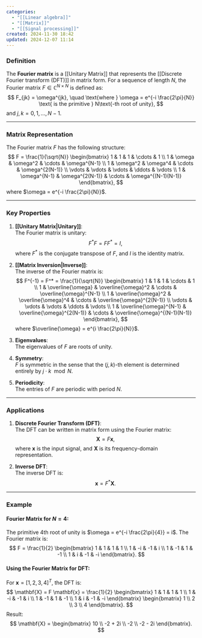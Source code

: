 ```yaml
---
categories:
  - "[[Linear algebra]]"
  - "[[Matrix]]"
  - "[[Signal processing]]"
created: 2024-11-30 18:42
updated: 2024-12-07 11:14
---
```

### **Definition**
The **Fourier matrix** is a [[Unitary Matrix]] that represents the [[Discrete Fourier transform (DFT)]] in matrix form. For a sequence of length $N$, the Fourier matrix $F \in \mathbb{C}^{N \times N}$ is defined as:
$$
F_{jk} = \omega^{jk}, \quad \text{where } \omega = e^{-i \frac{2\pi}{N}} \text{ is the primitive } N\text{-th root of unity},
$$
and $j, k = 0, 1, \ldots, N-1$.

---

### **Matrix Representation**
The Fourier matrix $F$ has the following structure:
$$
F = \frac{1}{\sqrt{N}}
\begin{bmatrix}
1 & 1 & 1 & \cdots & 1 \\
1 & \omega & \omega^2 & \cdots & \omega^{N-1} \\
1 & \omega^2 & \omega^4 & \cdots & \omega^{2(N-1)} \\
\vdots & \vdots & \vdots & \ddots & \vdots \\
1 & \omega^{N-1} & \omega^{2(N-1)} & \cdots & \omega^{(N-1)(N-1)}
\end{bmatrix},
$$
where $\omega = e^{-i \frac{2\pi}{N}}$.

---

### **Key Properties**
1. **[[Unitary Matrix|Unitary]]**:  
   The Fourier matrix is unitary:
   $$
   F^* F = F F^* = I,
   $$
   where $F^*$ is the conjugate transpose of $F$, and $I$ is the identity matrix.

2. **[[Matrix Inversion|Inverse]]**:  
   The inverse of the Fourier matrix is:
   $$
   F^{-1} = F^* = \frac{1}{\sqrt{N}} \begin{bmatrix}
   1 & 1 & 1 & \cdots & 1 \\
   1 & \overline{\omega} & \overline{\omega}^2 & \cdots & \overline{\omega}^{N-1} \\
   1 & \overline{\omega}^2 & \overline{\omega}^4 & \cdots & \overline{\omega}^{2(N-1)} \\
   \vdots & \vdots & \vdots & \ddots & \vdots \\
   1 & \overline{\omega}^{N-1} & \overline{\omega}^{2(N-1)} & \cdots & \overline{\omega}^{(N-1)(N-1)}
   \end{bmatrix},
   $$
   where $\overline{\omega} = e^{i \frac{2\pi}{N}}$.

3. **Eigenvalues**:  
   The eigenvalues of $F$ are roots of unity.

4. **Symmetry**:  
   $F$ is symmetric in the sense that the $(j, k)$-th element is determined entirely by $j \cdot k \mod N$.

5. **Periodicity**:  
   The entries of $F$ are periodic with period $N$.

---

### **Applications**
1. **Discrete Fourier Transform (DFT)**:  
   The DFT can be written in matrix form using the Fourier matrix:
   $$
   \mathbf{X} = F \mathbf{x},
   $$
   where $\mathbf{x}$ is the input signal, and $\mathbf{X}$ is its frequency-domain representation.

2. **Inverse DFT**:  
   The inverse DFT is:
   $$
   \mathbf{x} = F^* \mathbf{X}.
   $$

---

### **Example**

#### **Fourier Matrix for $N = 4$**:
The primitive $4$th root of unity is $\omega = e^{-i \frac{2\pi}{4}} = i$. The Fourier matrix is:
$$
F = \frac{1}{2}
\begin{bmatrix}
1 & 1 & 1 & 1 \\
1 & -i & -1 & i \\
1 & -1 & 1 & -1 \\
1 & i & -1 & -i
\end{bmatrix}.
$$

#### **Using the Fourier Matrix for DFT**:
For $\mathbf{x} = [1, 2, 3, 4]^T$, the DFT is:
$$
\mathbf{X} = F \mathbf{x} = \frac{1}{2}
\begin{bmatrix}
1 & 1 & 1 & 1 \\
1 & -i & -1 & i \\
1 & -1 & 1 & -1 \\
1 & i & -1 & -i
\end{bmatrix}
\begin{bmatrix}
1 \\ 2 \\ 3 \\ 4
\end{bmatrix}.
$$
Result:
$$
\mathbf{X} = \begin{bmatrix}
10 \\ -2 + 2i \\ -2 \\ -2 - 2i
\end{bmatrix}.
$$